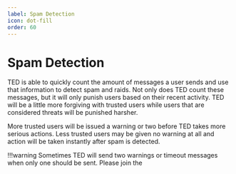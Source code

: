 ```yaml
---
label: Spam Detection
icon: dot-fill
order: 60
---
```


# Spam Detection

TED is able to quickly count the amount of messages a user sends and use that information to detect spam and raids. Not only does TED count these messages, but it will only punish users based on their recent activity. TED will be a little more forgiving with trusted users while users that are considered threats will be punished harsher. 

More trusted users will be issued a warning or two before TED takes more serious actions. Less trusted users may be given no warning at all and action will be taken instantly after spam is detected. 

!!!warning
Sometimes TED will send two warnings or timeout messages when only one should be sent. Please join the